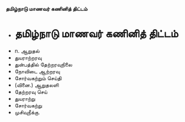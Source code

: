 **தமிழ்நாடு மாணவர் கணினித் திட்டம்**
- # தமிழ்நாடு மாணவர் கணினித் திட்டம்
- n. ஆறுதல்
- துயராற்றரவு
- துன்பத்தில் தேற்றரவுநிலை
- நோவிடை ஆற்றரவு
- சோர்வகற்றும் செய்தி
- (வினை.) ஆறுதலளி
- தேற்றரவு செய்
- துயராற்று
- சோர்வகற்று
- முசிவுநீக்கு.

